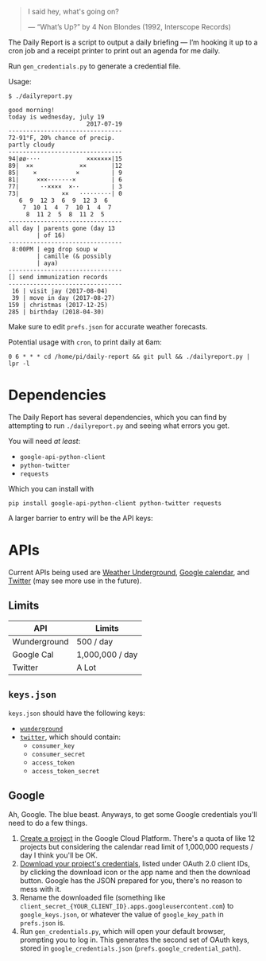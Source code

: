 > I said hey, what's going on?
>
> — “What’s Up?” by 4 Non Blondes (1992, Interscope Records)

The Daily Report is a script to output a daily briefing — I’m hooking it up
to a cron job and a receipt printer to print out an agenda for me daily.

Run `gen_credentials.py` to generate a credential file.

Usage:

    $ ./dailyreport.py

    good morning!
    today is wednesday, july 19
                          2017-07-19
    --------------------------------
    72-91°F, 20% chance of precip.
    partly cloudy
    --------------------------------
    94|øø····             ×××××××|15
    89|  ××             ××       |12
    85|    ×           ×         | 9
    81|     ×××·······×          | 6
    77|      ··××××  ×··         | 3
    73|            ××   ·········| 0
       6  9  12 3  6  9  12 3  6
        7  10 1  4  7  10 1  4  7
         8  11 2  5  8  11 2  5
    --------------------------------
    all day | parents gone (day 13
            | of 16)
    --------------------------------
     8:00PM | egg drop soup w
            | camille (& possibly
            | aya)
    --------------------------------
    [] send immunization records
    --------------------------------
     16 | visit jay (2017-08-04)
     39 | move in day (2017-08-27)
    159 | christmas (2017-12-25)
    285 | birthday (2018-04-30)



Make sure to edit `prefs.json` for accurate weather forecasts.

Potential usage with `cron`, to print daily at 6am:

    0 6 * * * cd /home/pi/daily-report && git pull && ./dailyreport.py | lpr -l

# Dependencies

The Daily Report has several dependencies, which you can find by attempting to
run `./dailyreport.py` and seeing what errors you get.

You will need *at least*:

* `google-api-python-client`
* `python-twitter`
* `requests`

Which you can install with

    pip install google-api-python-client python-twitter requests

A larger barrier to entry will be the API keys:

# APIs

Current APIs being used are [Weather Underground][wunderground], [Google
calendar][gcal], and [Twitter][twitter] (may see more use in the future).

## Limits

API          |Limits
-------------|---------------
Wunderground |500 / day
Google Cal   |1,000,000 / day
Twitter      |A Lot

## `keys.json`

`keys.json` should have the following keys:

* [`wunderground`][wunderground]
* [`twitter`][twitter], which should contain:
    * `consumer_key`
    * `consumer_secret`
    * `access_token`
    * `access_token_secret`

## Google

Ah, Google. The blue beast. Anyways, to get some Google credentials you'll need
to do a few things.

1. [Create a project][proj] in the Google Cloud Platform. There's a quota of
   like 12 projects but considering the calendar read limit of 1,000,000
   requests / day I think you'll be OK.
2. [Download your project's credentials][creds], listed under OAuth 2.0 client
   IDs, by clicking the download icon or the app name and then the download
   button. Google has the JSON prepared for you, there's no reason to mess with
   it.
3. Rename the downloaded file (something like
   `client_secret_{YOUR_CLIENT_ID}.apps.googleusercontent.com`) to
   `google_keys.json`, or whatever the value of `google_key_path` in
   `prefs.json` is.
4. Run `gen_credentials.py`, which will open your default browser, prompting
   you to log in. This generates the second set of OAuth keys, stored in
   `google_credentials.json` (`prefs.google_credential_path`).

[wunderground]: https://www.wunderground.com/weather/api
[twitter]: https://apps.twitter.com/app/new
[gcal]: https://console.cloud.google.com/apis/dashboard
[creds]: https://console.cloud.google.com/apis/credentials
[proj]: https://console.cloud.google.com/projectcreate
